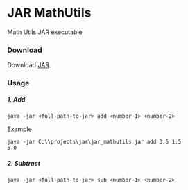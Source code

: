 
# JAR MathUtils

Math Utils JAR executable

### Download

Download [JAR](https://github.com/ashwindmk/jar_mathutils/raw/master/out/artifacts/jar_mathutils_jar/jar_mathutils.jar).

### Usage

##### 1. Add

```shel
java -jar <full-path-to-jar> add <number-1> <number-2>
```

Example

```shell
java -jar C:\\projects\jar\jar_mathutils.jar add 3.5 1.5
5.0
```

##### 2. Subtract

```shell
java -jar <full-path-to-jar> sub <number-1> <number-2>
```
